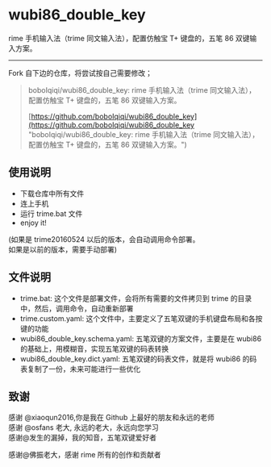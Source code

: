 # wubi86_double_key
rime 手机输入法（trime 同文输入法），配置仿触宝 T+ 键盘的，五笔 86 双键输入方案。


--------------------------------------------

Fork 自下边的仓库，将尝试按自己需要修改；

> boboIqiqi/wubi86\_double\_key: rime 手机输入法（trime 同文输入法），配置仿触宝 T+ 键盘的，五笔 86 双键输入方案。
>
> [https://github.com/boboIqiqi/wubi86_double_key](https://github.com/boboIqiqi/wubi86_double_key "boboIqiqi/wubi86\_double\_key: rime 手机输入法（trime 同文输入法），配置仿触宝 T+ 键盘的，五笔 86 双键输入方案。")


## 使用说明
- 下载仓库中所有文件
- 连上手机
- 运行 trime.bat 文件
- enjoy it!

(如果是 trime20160524 以后的版本，会自动调用命令部署。  
如果是以前的版本，需要手动部署)

## 文件说明

- trime.bat: 这个文件是部署文件，会将所有需要的文件拷贝到 trime 的目录中，然后，调用命令，自动重新部署
- trime.custom.yaml: 这个文件中，主要定义了五笔双键的手机键盘布局和各按键的功能
- wubi86_double_key.schema.yaml: 五笔双键的方案文件，主要是在 wubi86 的基础上，用模糊音，实现五笔双键的码表转换
- wubi86_double_key.dict.yaml: 五笔双键的码表文件，就是将 wubi86 的码表复制了一份，未来可能进行一些优化

## 致谢
感谢 @xiaoqun2016,你是我在 Github 上最好的朋友和永远的老师  
感谢 @osfans 老大, 永远的老大，永远向您学习  
感谢@发生的漏掉，我的知音，五笔双键爱好者  

感谢@佛振老大，感谢 rime 所有的创作和贡献者

